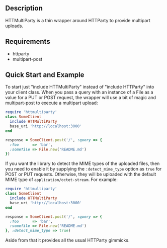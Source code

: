 <h2>Description</h2>
<p>HTTMultiParty is a thin wrapper around HTTParty to provide multipart uploads.</p>

<h2>Requirements</h2>
<ul>
  <li>httparty</li>
  <li>multipart-post</li>
</ul>

<h2>Quick Start and Example</h2>
<p>To start just "include HTTMultiParty" instead of "include HTTParty" into your client class.
When you pass a query with an instance of a File as a value for a PUT or POST request, the wrapper will 
use a bit of magic and multipart-post to execute a multipart upload:</p>

```ruby
require 'httmultiparty'
class SomeClient
  include HTTMultiParty
  base_uri 'http://localhost:3000'
end

response = SomeClient.post('/', :query => {
  :foo      => 'bar',
  :somefile => File.new('README.md')
})
```

If you want the library to detect the MIME types of the uploaded files, then you need to enable it by supplying the `:detect_mime_type` option as `true` for POST or PUT requests. Otherwise, they will be uploaded with the default MIME type of `application/octet-stream`. For example:

```ruby
require 'httmultiparty'
class SomeClient
  include HTTMultiParty
  base_uri 'http://localhost:3000'
end

response = SomeClient.post('/', :query => {
  :foo      => 'bar',
  :somefile => File.new('README.md')
}, :detect_mime_type => true)
```

Aside from that it provides all the usual HTTParty gimmicks.
